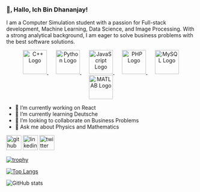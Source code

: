 ### 👋, Hallo, Ich Bin Dhananjay!
I am a Computer Simulation student with a passion for Full-stack development, Machine Learning, Data Science, and Image Processing. With a strong analytical background, I am eager to solve business problems with the best software solutions.

<!-- Interactive Skills Logo -->
<p align="center">
  <a href="#" title="C++" style="margin: 10px;">
    <img src="https://upload.wikimedia.org/wikipedia/commons/thumb/1/18/ISO_C%2B%2B_Logo.svg/64px-ISO_C%2B%2B_Logo.svg.png" alt="C++ Logo" width="64">
  </a>
  <a href="#" title="Python" style="margin: 10px;">
    <img src="https://upload.wikimedia.org/wikipedia/commons/thumb/c/c3/Python-logo-notext.svg/64px-Python-logo-notext.svg.png" alt="Python Logo" width="64">
  </a>
  <a href="#" title="JavaScript" style="margin: 10px;">
    <img src="https://upload.wikimedia.org/wikipedia/commons/thumb/9/99/Unofficial_JavaScript_logo_2.svg/64px-Unofficial_JavaScript_logo_2.svg.png" alt="JavaScript Logo" width="64">
  </a>
  <a href="#" title="PHP" style="margin: 10px;">
    <img src="https://upload.wikimedia.org/wikipedia/commons/thumb/2/27/PHP-logo.svg/64px-PHP-logo.svg.png" alt="PHP Logo" width="64">
  </a>
  <a href="#" title="MySQL" style="margin: 10px;">
    <img src="https://upload.wikimedia.org/wikipedia/de/thumb/d/dd/MySQL_logo.svg/1024px-MySQL_logo.svg.png" alt="MySQL Logo" width="64">
  </a>
  <a href="#" title="MATLAB" style="margin: 10px;">
    <img src="https://upload.wikimedia.org/wikipedia/commons/thumb/2/21/Matlab_Logo.png/64px-Matlab_Logo.png" alt="MATLAB Logo" width="64">
  </a>
</p>





- 🔭 I’m currently working on React 
- 🌱 I’m currently learning Deutsche 
- 👯 I’m looking to collaborate on Business Problems 
- 💬 Ask me about Physics and Mathematics 


[<img src='https://cdn.jsdelivr.net/npm/simple-icons@3.0.1/icons/github.svg' alt='github' height='40'>](https://github.com/dhananjayjm)  [<img src='https://cdn.jsdelivr.net/npm/simple-icons@3.0.1/icons/linkedin.svg' alt='linkedin' height='40'>](https://www.linkedin.com/in/dhananjay-mandalkar-890319203//)  [<img src='https://cdn.jsdelivr.net/npm/simple-icons@3.0.1/icons/twitter.svg' alt='twitter' height='40'>](https://twitter.com/dhananjay31415)  

[![trophy](https://github-profile-trophy.vercel.app/?username=dhananjayjm)](https://github.com/ryo-ma/github-profile-trophy)

[![Top Langs](https://github-readme-stats.vercel.app/api/top-langs/?username=dhananjayjm)](https://github.com/anuraghazra/github-readme-stats)

![GitHub stats](https://github-readme-stats.vercel.app/api?username=dhananjayjm&show_icons=true)  

